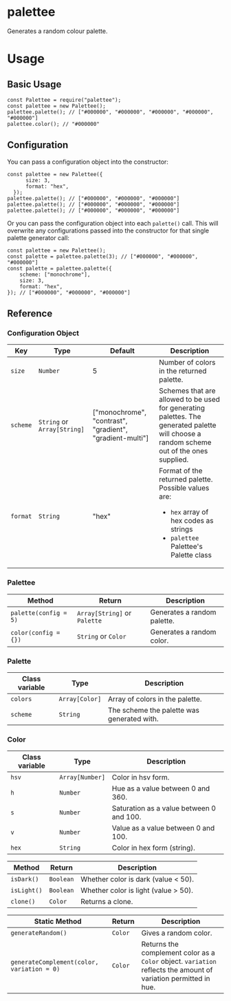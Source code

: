 # palettee
Generates a random colour palette.

# Usage

## Basic Usage
``` 
const Palettee = require("palettee"); 
const palettee = new Palettee();
palettee.palette(); // ["#000000", "#000000", "#000000", "#000000", "#000000"]
palettee.color(); // "#000000"
```

## Configuration
You can pass a configuration object into the constructor: 
```
const palettee = new Palettee({
      size: 3,
      format: "hex",
  });
palettee.palette(); // ["#000000", "#000000", "#000000"]
palettee.palette(); // ["#000000", "#000000", "#000000"]
palettee.palette(); // ["#000000", "#000000", "#000000"]
```

Or you can pass the configuration object into each `palette()` call. This will overwrite any configurations passed into the constructor for that single palette generator call:
```
const palettee = new Palettee();
const palette = palettee.palette(3); // ["#000000", "#000000", "#000000"]
const palette = palettee.palette({
    scheme: ["monochrome"],
    size: 3,
    format: "hex",
}); // ["#000000", "#000000", "#000000"]
```

## Reference

### Configuration Object
|**Key** | **Type** | **Default** | **Description**  | 
|---|---|---|---|
|`size`|`Number`|5|Number of colors in the returned palette.  |
|`scheme`|`String` or `Array[String]`|["monochrome", "contrast", "gradient", "gradient-multi"]|Schemes that are allowed to be used for generating palettes. The generated palette will choose a random scheme out of the ones supplied. |
|`format`|`String`|"hex"|Format of the returned palette. Possible values are: <ul><li>`hex` array of hex codes as strings</li><li>`palettee` Palettee's Palette class</li></ul>  |

### Palettee
|**Method**   | **Return** | **Description**  | 
|---|---|---|
|`palette(config = 5)` | `Array[String]` or `Palette` | Generates a random palette.  |
|`color(config = {})`  | `String` or `Color` |Generates a random color.  |


### Palette
|**Class variable**   | **Type** | **Description**  | 
|---|---|---|
|`colors`  | `Array[Color]` | Array of colors in the palette.  |
|`scheme`  | `String` | The scheme the palette was generated with.  |

### Color
|**Class variable**   | **Type** | **Description**  | 
|---|---|---|
|`hsv`  | `Array[Number]` | Color in hsv form.  |
|`h`  | `Number` | Hue as a value between 0 and 360.  |
|`s`  | `Number` | Saturation as a value between 0 and 100.  |
|`v`  | `Number` | Value as a value between 0 and 100.  |
|`hex`  | `String` | Color in hex form (string).  |

|**Method**   | **Return** | **Description**  | 
|---|---|---|
|`isDark()`  | `Boolean` | Whether color is dark (value < 50).  |
|`isLight()`  | `Boolean` | Whether color is light (value > 50).  |
|`clone()`  | `Color` | Returns a clone.  |

|**Static Method**   | **Return** | **Description**  | 
|---|---|---|
|`generateRandom()`  | `Color` | Gives a random color.  |
|`generateComplement(color, variation = 0)`  | `Color` | Returns the complement color as a `Color` object. `variation` reflects the amount of variation permitted in hue.  |
